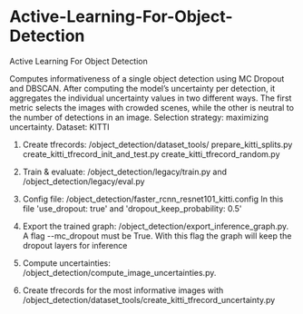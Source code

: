 # Active-Learning-For-Object-Detection
Active Learning For Object Detection 

Computes informativeness of a single object detection using MC Dropout and DBSCAN. 
After computing the model’s uncertainty per detection, it aggregates the individual 
uncertainty values in two different ways. The first metric selects the images with 
crowded scenes, while the other is neutral to the number of detections in an image. 
Selection strategy: maximizing uncertainty.
Dataset: KITTI

1. Create tfrecords: /object_detection/dataset_tools/
   prepare_kitti_splits.py
   create_kitti_tfrecord_init_and_test.py
   create_kitti_tfrecord_random.py

2. Train & evaluate: /object_detection/legacy/train.py and  /object_detection/legacy/eval.py

3. Config file: /object_detection/faster_rcnn_resnet101_kitti.config In this file 'use_dropout: true'
   and 'dropout_keep_probability: 0.5'

4. Export the trained graph: /object_detection/export_inference_graph.py. A flag --mc_dropout must be True. 
   With this flag the graph will keep the dropout layers for inference

5. Compute uncertainties: /object_detection/compute_image_uncertainties.py. 

6. Create tfrecords for the most informative images with /object_detection/dataset_tools/create_kitti_tfrecord_uncertainty.py
